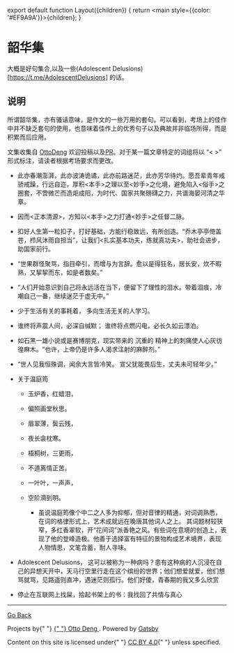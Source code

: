 export default function Layout({children}) {
  return <main style={{color:  '#EF9A9A'}}>{children}</main>;
}

<title>骚话集</title>

# 韶华集

大概是好句集合,以及一些(Adolescent Delusions)[https://t.me/AdolescentDelusions] 的话。

## 说明
所谓韶华集，亦有骚话意味，是作文的一些万用的套句。可以看到，考场上的佳作中并不缺乏套句的使用，也意味着佳作上的优秀句子以及典故并非临场所得，而是积累而后应用。

文集收集自 [OttoDeng](mailto:ottodeng9@gmail.com) 欢迎投稿以及[PR](https://github.com/ottoqwq/ottoqwq.github.io/blob/main/src/pages/study/CHI/韶华集.mdx)。对于某一篇文章特定的词组将以 “< >” 形式标注，请读者根据考场要求而更改。

- 此亦春潮澎湃，此亦波涛诡谲，此亦前路迷茫，此亦芳华待灼。愿吾辈青年戒骄戒躁，行远自迩，厚积<本手>之理以至<妙手>之化境，避免陷入<俗手>之圈套，不啻微芒而造炬成阳，为时代、国家共聚磅礴之力，共谱海晏河清之华章。

- 因而<正本清源>，方知以<本手>之力打通<妙手>之任督二脉。

- 扣好人生第一粒扣子，打好基础，方能行稳致远，有所创造。“乔木亭亭倚盖苍，栉风沐雨自担当”，让我们<扎实基本功夫，练就真功夫>，助社会进步，助国家前行。

- “世果群怪聚骂，指目牵引，而增与为言辞。愈以是得狂名，居长安，炊不暇熟，又挈挈而东，如是者数矣。”

- “人们开始意识到自己将永远活在当下，便留下了理性的泪水。带着泪痕，冷嘲自己一番，继续迷茫于虚无中。”

- 少于生活有关的事耗着，
多向生活无关的人学习。

- 谁终将声震人间，必深自缄默；
谁终将点燃闪电，必长久如云漂泊。

- 如石黑一雄小说或是赛博朋克，现实带来的 沉重的 精神上的刺痛使人心灰彷徨麻木。“也许，上帝仍是许多人渴求注射的麻醉剂。”

- “世人见我恒殊调，闻余大言皆冷笑。
宣父犹能畏后生，丈夫未可轻年少。”

- 关于温庭筠
  - 玉炉香，红蜡泪，
  - 偏照画堂秋思。
  - 眉翠薄，鬓云残，
  - 夜长衾枕寒。
  - 梧桐树，三更雨，
  - 不道离情正苦。
  - 一叶叶，一声声，
  - 空阶滴到明。

  	- 虽说温庭筠像个中二之人多为抑郁，但对音律的精通，对词调熟悉，在词的格律形式上，艺术成就远在晚唐其他词人之上。
  其词题材较狭窄，多红香翠软，开“花间词”派香艳之风。有些词在意境的创造上，表现了他的登峰造极。他善于选择富有特征的景物构成艺术境界，表现人物情思，文笔含蓄，耐人寻味。

- Adolescent Delusions， 这可以被称为一种病吗？患有这种病的人沉浸在自己的异想天开中，天马行空里行走在这个缤纷的世界；他们想爱就爱，他们想骂就骂，见路遥则直冲，遇迷茫则孤行。他们好傻，青春期的我又多么欣赏

- 停止在互联网上找屎，拾起书架上的书：我找回了共情与真心

------
<a 
  align="center"
  color="#F2ABBD"
  width="100%"
  textAlign="center"
  paddingBottom="0.5rem"
  paddingTop="0.5rem">

[Go Back](../)

  <p>
          Projects by{" "}
          <a href="https://github.com/ottoqwq">
            {" "}
            <hi>Otto Deng</hi>
          </a>
          . Powered by <a href="https://www.gatsbyjs.com/">Gatsby</a>
        </p>
        <p>
          Content on this site is licensed under{" "}
          <a href="https://creativecommons.org/licenses/by/4.0/">CC BY 4.0</a>{" "}
          unless specified.
        </p>
        </a>
